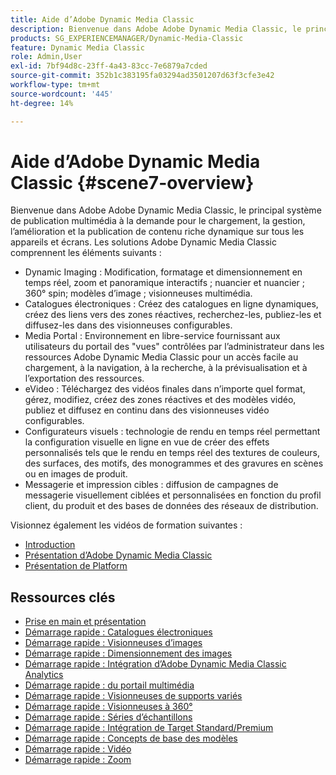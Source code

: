 ```yaml
---
title: Aide d’Adobe Dynamic Media Classic
description: Bienvenue dans Adobe Adobe Dynamic Media Classic, le principal système de publication multimédia à la demande pour le chargement, la gestion, l’amélioration et la publication de contenu riche dynamique sur tous les appareils et écrans.
products: SG_EXPERIENCEMANAGER/Dynamic-Media-Classic
feature: Dynamic Media Classic
role: Admin,User
exl-id: 7bf94d8c-23ff-4a43-83cc-7e6879a7cded
source-git-commit: 352b1c383195fa03294ad3501207d63f3cfe3e42
workflow-type: tm+mt
source-wordcount: '445'
ht-degree: 14%

---
```


# Aide d’Adobe Dynamic Media Classic {#scene7-overview}

Bienvenue dans Adobe Adobe Dynamic Media Classic, le principal système de publication multimédia à la demande pour le chargement, la gestion, l’amélioration et la publication de contenu riche dynamique sur tous les appareils et écrans. Les solutions Adobe Dynamic Media Classic comprennent les éléments suivants :

* Dynamic Imaging : Modification, formatage et dimensionnement en temps réel, zoom et panoramique interactifs ; nuancier et nuancier ; 360° spin; modèles d’image ; visionneuses multimédia.
* Catalogues électroniques : Créez des catalogues en ligne dynamiques, créez des liens vers des zones réactives, recherchez-les, publiez-les et diffusez-les dans des visionneuses configurables.
* Media Portal : Environnement en libre-service fournissant aux utilisateurs du portail des &quot;vues&quot; contrôlées par l’administrateur dans les ressources Adobe Dynamic Media Classic pour un accès facile au chargement, à la navigation, à la recherche, à la prévisualisation et à l’exportation des ressources.
* eVideo : Téléchargez des vidéos finales dans n’importe quel format, gérez, modifiez, créez des zones réactives et des modèles vidéo, publiez et diffusez en continu dans des visionneuses vidéo configurables.
* Configurateurs visuels : technologie de rendu en temps réel permettant la configuration visuelle en ligne en vue de créer des effets personnalisés tels que le rendu en temps réel des textures de couleurs, des surfaces, des motifs, des monogrammes et des gravures en scènes ou en images de produit.
* Messagerie et impression cibles : diffusion de campagnes de messagerie visuellement ciblées et personnalisées en fonction du profil client, du produit et des bases de données des réseaux de distribution.

Visionnez également les vidéos de formation suivantes :

* [Introduction](https://s7d5.scene7.com/s7viewers/html5/VideoViewer.html?videoserverurl=https://s7d5.scene7.com/is/content/&amp;emailurl=https://s7d5.scene7.com/s7/emailFriend&amp;serverUrl=https://s7d5.scene7.com/is/image/&amp;config=Scene7SharedAssets/Universal_HTML5_Video&amp;contenturl=https://s7d5.scene7.com/skins/&amp;asset=S7tutorials/570_Introduction_converted%20renamed_Getting%20Started-AVS)
* [Présentation d’Adobe Dynamic Media Classic](https://s7d5.scene7.com/s7viewers/html5/VideoViewer.html?videoserverurl=https://s7d5.scene7.com/is/content/&amp;emailurl=https://s7d5.scene7.com/s7/emailFriend&amp;serverUrl=https://s7d5.scene7.com/is/image/&amp;config=Scene7SharedAssets/Universal_HTML5_Video&amp;contenturl=https://s7d5.scene7.com/skins/&amp;asset=S7tutorials/577_What%20is%20Scene7_converted%20renamed_Getting%20Started-AVS)
* [Présentation de Platform](https://s7d5.scene7.com/s7viewers/html5/VideoViewer.html?videoserverurl=https://s7d5.scene7.com/is/content/&amp;emailurl=https://s7d5.scene7.com/s7/emailFriend&amp;serverUrl=https://s7d5.scene7.com/is/image/&amp;config=Scene7SharedAssets/Universal_HTML5_Video&amp;contenturl=https://s7d5.scene7.com/skins/&amp;asset=S7tutorials/572_Platform%20Overview_converted%20renamed_Getting%20Started-AVS)

## Ressources clés

* [Prise en main et présentation](/help/dmc-platform-overview.md)
* [Démarrage rapide : Catalogues électroniques](/help/quick-start-ecatalog.md)
* [Démarrage rapide : Visionneuses d’images](/help/quick-start-image-sets.md)
* [Démarrage rapide : Dimensionnement des images](/help/quick-start-image-sizing.md)
* [Démarrage rapide : Intégration d’Adobe Dynamic Media Classic Analytics](/help/quick-start-integrating-dmc-analytics.md)
* [Démarrage rapide :  du portail multimédia](/help/quick-start-media-portal-administration.md)
* [Démarrage rapide : Visionneuses de supports variés](/help/quick-start-mixed-media-sets.md)
* [Démarrage rapide : Visionneuses à 360°](/help/quick-start-spin-sets.md)
* [Démarrage rapide : Séries d’échantillons](/help/quick-start-swatch-sets.md)
* [Démarrage rapide : Intégration de Target Standard/Premium](/help/quick-start-target-integration.md)
* [Démarrage rapide : Concepts de base des modèles](/help/quick-start-template-basics.md)
* [Démarrage rapide : Vidéo](/help/quick-start-video.md)
* [Démarrage rapide : Zoom](/help/quick-start-zoom.md)
